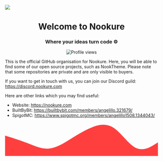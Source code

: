 ![](https://i.imgur.com/K3cCWMH.png)
<h1 align="center">Welcome to Nookure</h1>
<h3 align="center">Where your ideas turn code ⚙️</h3>

<div style="display: flex; justify-content: center;">
    <img src="https://komarev.com/ghpvc/?username=XYZCommunity&color=red" alt="Profile views">
</div>

This is the official GitHub organisation for Nookure. Here, you will be able to find some of our open source projects, such as NookTheme. Please note that some repositories are private and are only visible to buyers.

If you want to get in touch with us, you can join our Discord guild:
https://discord.nookure.com

Here are other links which you may find useful:
* Website: https://nookure.com
* BuiltByBit: https://builtbybit.com/members/angelillo.321679/
* SpigotMC: https://www.spigotmc.org/members/angelillo1508.1344043/



<svg xmlns="http://www.w3.org/2000/svg" viewBox="0 0 1440 320"><path fill="#ff3f3e" fill-opacity="1" d="M0,128L34.3,138.7C68.6,149,137,171,206,197.3C274.3,224,343,256,411,250.7C480,245,549,203,617,160C685.7,117,754,75,823,48C891.4,21,960,11,1029,58.7C1097.1,107,1166,213,1234,245.3C1302.9,277,1371,235,1406,213.3L1440,192L1440,320L1405.7,320C1371.4,320,1303,320,1234,320C1165.7,320,1097,320,1029,320C960,320,891,320,823,320C754.3,320,686,320,617,320C548.6,320,480,320,411,320C342.9,320,274,320,206,320C137.1,320,69,320,34,320L0,320Z"></path></svg>

